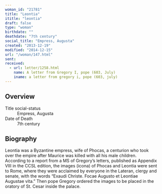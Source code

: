 ```yaml
---
woman_id: "21781"
title: "Leontia"
ititle: "leontia"
draft: false
type: "woman"
birthdate: ""
deathdate: "7th century"
social_title: "Empress, Augusta"
created: "2013-12-19"
modified: "2014-12-15"
url: "/woman/147.html"
sent:
received:
  - url: letter/1258.html
    name: A letter from Gregory I, pope (603, July)
    iname: a letter from gregory i, pope (603, july)
---
```

<h2 class="mt-4">Overview</h2><dt>Title social-status</dt><dd>Empress, Augusta</dd><dt>Date of Death</dt><dd>7th century</dd><h2 class="mt-4">Biography</h2>Leontia was a Byzantine empress, wife of Phocas, a centurion who took over the empire after Maurice was killed with all his male children.  According to a report from a MS of Gregory’s letters, published as Appendix VIII in the CCSL edition, the images (icona) of Phocas and Leontia were sent to Rome, where they were acclaimed by everyone in the Lateran, clergy and senate, with the words “Exaudi Christe.  Focae Augusto et Leontiae Augustae vita.”  Then pope Gregory ordered the images to be placed in the oratory of St. Cesar inside the palace. 